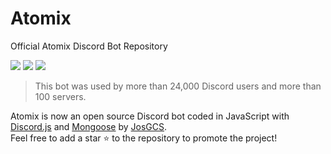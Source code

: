 # Atomix
Official Atomix Discord Bot Repository

[![](https://img.shields.io/badge/discord.js-v12.2.0-blue.svg?logo=npm)](https://github.com/discordjs)
[![](https://img.shields.io/badge/patreon-donate-orange.svg)](https://www.patreon.com/JosGCS)
[![](https://www.codefactor.io/repository/github/Androz2091/AtlantaBot/badge)](https://www.codefactor.io/repository/github/Androz2091/AtlantaBot)

> This bot was used by more than 24,000 Discord users and more than 100 servers.

Atomix is now an open source Discord bot coded in JavaScript with [Discord.js](https://discord.js.org) and [Mongoose](https://mongoosejs.com/docs/api.html) by [JosGCS](https://github.com/JosGCS).  
Feel free to add a star ⭐ to the repository to promote the project!
